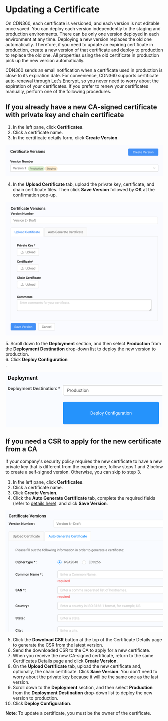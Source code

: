 # Updating a Certificate

On CDN360, each certificate is versioned, and each version is not editable once saved. You can deploy each version independently to the staging and production environments. There can be only one version deployed in each environment at any time. Deploying a new version replaces the old one automatically. Therefore, if you need to update an expiring certificate in production, create a new version of that certificate and deploy to production to replace the old one. All properties using the old certificate in production pick up the new version automatically.

CDN360 sends an email notification when a certificate used in production is close to its expiration date. For convenience, CDN360 supports certificate [auto-renewal](</docs/portal/certificates/auto-renewal.md>) through [Let's Encrypt](<https://letsencrypt.org/docs/challenge-types/>), so you never need to worry about the expiration of your certificates. If you prefer to renew your certificates manually, perform one of the following procedures.

## If you already have a new CA-signed certificate with private key and chain certificate
1. In the left pane, click **Certificates**.
2. Click a certificate name.
3. In the certificate details form, click **Create Version**.
<p align="center"><img src="/docs/resources/images/CreateCertVersion.png" alt="Upload Certificate Version" width="700"></p>

4. In the **Upload Certificate** tab, upload the private key, certificate, and chain certificate files. Then click **Save Version** followed by **OK** at the confirmation pop-up.
<p align="center"><img src="/docs/resources/images/Buttons for Uploading Certs.png" alt="Upload Certificate Version" width="700"></p>
5. Scroll down to the <strong>Deployment</strong> section, and then select <strong>Production</strong> from the <strong>Deployment Destination</strong> drop-down list to deploy the new version to production.<br>
6. Click <strong>Deploy Configuration</strong></br>.

<p align="center"><img src="/docs/resources/images/CertificateDeploy.png" alt="Upload Certificate Version" width="500"></p>

## If you need a CSR to apply for the new certificate from a CA
If your company's security policy requires the new certificate to have a new private key that is different from the expiring one, follow steps 1 and 2 below to create a self-signed version. Otherwise, you can skip to step 3.

1. In the left pane, click **Certificates**.
2. Click a certificate name.
3. Click **Create Version**.
4. Click the **Auto Generate Certificate** tab, complete the required fields (refer to [details here](</docs/portal/certificates/creating-certificates.md#auto-generating-a-self-signed-certificate>)), and click **Save Version**.
<p align="center"><img src="/docs/resources/images/CertificateSelfSignedVersion.png" alt="Certificate New Self-Signed Version" width="700"></p>

5. Click the **Download CSR** button at the top of the Certificate Details page to generate the CSR from the latest version.
6. Send the downloaded CSR to the CA to apply for a new certificate.
7. When you receive the new CA-signed certificate, return to the same Certificates Details page and click **Create Version**.
8. On the **Upload Certificate** tab, upload the new certificate and, optionally, the chain certificate. Click **Save Version**. You don't need to worry about the private key because it will be the same one as the last version.
9. Scroll down to the **Deployment** section, and then select **Production** from the **Deployment Destination** drop-down list to deploy the new version to production.
10. Click **Deploy Configuration**.

**Note**: To update a certificate, you must be the owner of the certificate.

